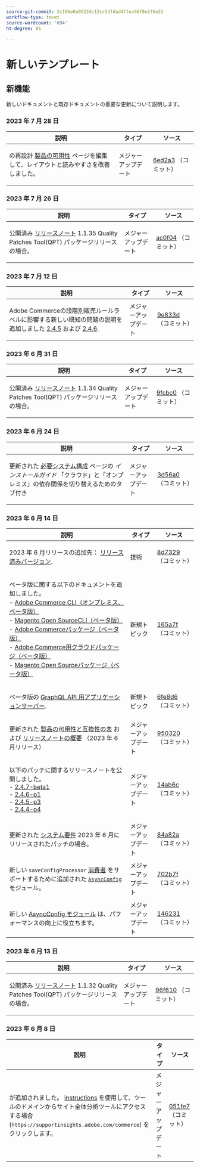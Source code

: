 ```yaml
---
source-git-commit: 2c196e0a0522dc12cc53fdad4ffec66f8e1f6e22
workflow-type: tm+mt
source-wordcount: '694'
ht-degree: 0%

---
```

# 新しいテンプレート

## 新機能

新しいドキュメントと既存ドキュメントの重要な更新について説明します。

### 2023 年 7 月 28 日

<table style="table-layout:auto;">
  <thead>
    <tr>
      <th>説明</th>
      <th>タイプ</th>
      <th>ソース</th>
    </tr>
  </thead>
  <tbody>
    <tr>
      <td><p>の再設計 <a href="https://experienceleague.adobe.com/docs/commerce-operations/release/product-availability.html">製品の可用性</a> ページを編集して、レイアウトと読みやすさを改善しました。</p>
</td>
      <td>メジャーアップデート</td>
      <td><a href="https://github.com/AdobeDocs/commerce-operations.en/commit/6ed2a3e42cd0b85aae29652b8e36acbbda1b9e72">6ed2a3</a> （コミット）</td>
    </tr>
  </tbody>
</table>

### 2023 年 7 月 26 日

<table style="table-layout:auto;">
  <thead>
    <tr>
      <th>説明</th>
      <th>タイプ</th>
      <th>ソース</th>
    </tr>
  </thead>
  <tbody>
    <tr>
      <td><p>公開済み <a href="https://experienceleague.adobe.com/docs/commerce-operations/tools/quality-patches-tool/release-notes.html">リリースノート</a> 1.1.35 Quality Patches Tool(QPT) パッケージリリースの場合。</p>
</td>
      <td>メジャーアップデート</td>
      <td><a href="https://github.com/AdobeDocs/commerce-operations.en/commit/ac0f04b7a04c5c7d3b3880b8231ffece05718558">ac0f04</a> （コミット）</td>
    </tr>
  </tbody>
</table>

### 2023 年 7 月 12 日

<table style="table-layout:auto;">
  <thead>
    <tr>
      <th>説明</th>
      <th>タイプ</th>
      <th>ソース</th>
    </tr>
  </thead>
  <tbody>
    <tr>
      <td><p>Adobe Commerceの段階別販売ルールラベルに影響する新しい既知の問題の説明を追加しました <a href="https://experienceleague.adobe.com/docs/commerce-operations/release/notes/adobe-commerce/2-4-5.html">2.4.5</a> および <a href="https://experienceleague.adobe.com/docs/commerce-operations/release/notes/adobe-commerce/2-4-6.html">2.4.6</a>.</p>
</td>
      <td>メジャーアップデート</td>
      <td><a href="https://github.com/AdobeDocs/commerce-operations.en/commit/9e833dad884fa6146bb5e6ce6dd5ebcb23208b80">9e833d</a> （コミット）</td>
    </tr>
  </tbody>
</table><!-- date_group -->

### 2023 年 6 月 31 日

<table style="table-layout:auto;">
  <thead>
    <tr>
      <th>説明</th>
      <th>タイプ</th>
      <th>ソース</th>
    </tr>
  </thead>
  <tbody>
    <tr>
      <td><p>公開済み <a href="https://experienceleague.adobe.com/docs/commerce-operations/tools/quality-patches-tool/release-notes.html">リリースノート</a> 1.1.34 Quality Patches Tool(QPT) パッケージリリースの場合。</p>
</td>
      <td>メジャーアップデート</td>
      <td><a href="https://github.com/AdobeDocs/commerce-operations.en/commit/9fcbc03a1b52f8aad35f2347868b266228264fad">9fcbc0</a> （コミット）</td>
    </tr>
  </tbody>
</table>

### 2023 年 6 月 24 日

<table style="table-layout:auto;">
  <thead>
    <tr>
      <th>説明</th>
      <th>タイプ</th>
      <th>ソース</th>
    </tr>
  </thead>
  <tbody>
    <tr>
      <td><p>更新された <a href="https://experienceleague.adobe.com/docs/commerce-operations/installation-guide/system-requirements.html">必要システム構成</a> ページの <em>インストールガイド</em> 「クラウド」と「オンプレミス」の依存関係を切り替えるためのタブ付き</p>
</td>
      <td>メジャーアップデート</td>
      <td><a href="https://github.com/AdobeDocs/commerce-operations.en/commit/3d56a01b91a71b1c615a28588e726f0b9e58abb0">3d56a0</a> （コミット）</td>
    </tr>
  </tbody>
</table>

### 2023 年 6 月 14 日

<table style="table-layout:auto;">
  <thead>
    <tr>
      <th>説明</th>
      <th>タイプ</th>
      <th>ソース</th>
    </tr>
  </thead>
  <tbody>
    <tr>
      <td><p>2023 年 6 月リリースの追加先： <a href="https://experienceleague.adobe.com/docs/commerce-operations/release/versions.html">リリース済みバージョン</a>.</p>
</td>
      <td>技術</td>
      <td><a href="https://github.com/AdobeDocs/commerce-operations.en/commit/8d7329c2496f4d322a83ec6bcf71ef956f4284c3">8d7329</a> （コミット）</td>
    </tr>
    <tr>
      <td><p>ベータ版に関する以下のドキュメントを追加しました。<br />- <a href="https://experienceleague.adobe.com/docs/commerce-operations/reference/commerce-on-premises-beta.html">Adobe Commerce CLI（オンプレミス、ベータ版）</a><br />- <a href="https://experienceleague.adobe.com/docs/commerce-operations/reference/magento-open-source-beta.html">Magento Open SourceCLI（ベータ版）</a><br />- <a href="https://experienceleague.adobe.com/docs/commerce-operations/release/packages/adobe-commerce-beta.html">Adobe Commerceパッケージ（ベータ版）</a><br />- <a href="https://experienceleague.adobe.com/docs/commerce-operations/release/packages/cloud-beta.html">Adobe Commerce用クラウドパッケージ（ベータ版）</a><br />- <a href="https://experienceleague.adobe.com/docs/commerce-operations/release/packages/magento-open-source-beta.html">Magento Open Sourceパッケージ（ベータ版）</a></p>
</td>
      <td>新規トピック</td>
      <td><a href="https://github.com/AdobeDocs/commerce-operations.en/commit/165a7f99fa173b17e436c07dc1fbcf9323478762">165a7f</a> （コミット）</td>
    </tr>
    <tr>
      <td><p>ベータ版の <a href="https://experienceleague.adobe.com/docs/commerce-operations/performance-best-practices/performance-best-practices/application-server.html">GraphQL API 用アプリケーションサーバー</a>.</p>
</td>
      <td>新規トピック</td>
      <td><a href="https://github.com/AdobeDocs/commerce-operations.en/commit/6fe8d69933b7b2260a33b55bb2b12609addd3c90">6fe8d6</a> （コミット）</td>
    </tr>
    <tr>
      <td><p>更新された <a href="https://experienceleague.adobe.com/docs/commerce-operations/release/product-availability.html">製品の可用性と互換性の表</a> および <a href="https://experienceleague.adobe.com/docs/commerce-operations/release/notes/overview.html">リリースノートの概要</a> （2023 年 6 月リリース）</p>
</td>
      <td>メジャーアップデート</td>
      <td><a href="https://github.com/AdobeDocs/commerce-operations.en/commit/95032071bca59ad1466aed16033a871d820c40b3">950320</a> （コミット）</td>
    </tr>
    <tr>
      <td><p>以下のパッチに関するリリースノートを公開しました。<br />- <a href="https://experienceleague.adobe.com/docs/commerce-operations/release/notes/adobe-commerce/2-4-7.html">2.4.7-beta1</a><br />- <a href="https://experienceleague.adobe.com/docs/commerce-operations/release/notes/security-patches/2-4-6-p1.html">2.4.6-p1</a><br />- <a href="https://experienceleague.adobe.com/docs/commerce-operations/release/notes/security-patches/2-4-5-p3.html">2.4.5-p3</a><br />- <a href="https://experienceleague.adobe.com/docs/commerce-operations/release/notes/security-patches/2-4-4-p4.html">2.4.4-p4</a></p>
</td>
      <td>メジャーアップデート</td>
      <td><a href="https://github.com/AdobeDocs/commerce-operations.en/commit/14ab6c2495ffb2ddd6321cd0fbb317df6fd866b3">14ab6c</a> （コミット）</td>
    </tr>
    <tr>
      <td><p>更新された <a href="https://experienceleague.adobe.com/docs/commerce-operations/installation-guide/system-requirements.html">システム要件</a> 2023 年 6 月にリリースされたパッチの場合。</p>
</td>
      <td>メジャーアップデート</td>
      <td><a href="https://github.com/AdobeDocs/commerce-operations.en/commit/84a82a6806e43a928be7e6743457d8fc9288338e">84a82a</a> （コミット）</td>
    </tr>
    <tr>
      <td><p>新しい <code class="language-plaintext highlighter-rouge">saveConfigProcessor</code> <a href="https://experienceleague.adobe.com/docs/commerce-operations/configuration-guide/message-queues/consumers.html">消費者</a> をサポートするために追加された <a href="https://experienceleague.adobe.com/docs/commerce-operations/performance-best-practices/configuration.html#asynchronous-configuration-save"><code class="language-plaintext highlighter-rouge">AsyncConfig</code></a> モジュール。</p>
</td>
      <td>メジャーアップデート</td>
      <td><a href="https://github.com/AdobeDocs/commerce-operations.en/commit/702b7f73d1bd315528c332418ed3a5f2666c3efc">702b7f</a> （コミット）</td>
    </tr>
    <tr>
      <td><p>新しい <a href="https://experienceleague.adobe.com/docs/commerce-operations/performance-best-practices/configuration.html#asynchronous-configuration-save">AsyncConfig モジュール</a> は、パフォーマンスの向上に役立ちます。</p>
</td>
      <td>メジャーアップデート</td>
      <td><a href="https://github.com/AdobeDocs/commerce-operations.en/commit/146231fb1b559e6043b8610da02c2015b2f77d6c">146231</a> （コミット）</td>
    </tr>
  </tbody>
</table>

### 2023 年 6 月 13 日

<table style="table-layout:auto;">
  <thead>
    <tr>
      <th>説明</th>
      <th>タイプ</th>
      <th>ソース</th>
    </tr>
  </thead>
  <tbody>
    <tr>
      <td><p>公開済み <a href="https://experienceleague.adobe.com/docs/commerce-operations/tools/quality-patches-tool/release-notes.html">リリースノート</a> 1.1.32 Quality Patches Tool(QPT) パッケージリリースの場合。</p>
</td>
      <td>メジャーアップデート</td>
      <td><a href="https://github.com/AdobeDocs/commerce-operations.en/commit/96f6107732880601f3788ae73bebef3039aa85c3">96f610</a> （コミット）</td>
    </tr>
  </tbody>
</table>

### 2023 年 6 月 8 日

<table style="table-layout:auto;">
  <thead>
    <tr>
      <th>説明</th>
      <th>タイプ</th>
      <th>ソース</th>
    </tr>
  </thead>
  <tbody>
    <tr>
      <td><p>が追加されました。 <a href="https://experienceleague.adobe.com/docs/commerce-operations/tools/site-wide-analysis-tool/access.html">instructions</a> を使用して、ツールのドメインからサイト全体分析ツールにアクセスする場合 (<code class="language-plaintext highlighter-rouge">https://supportinsights.adobe.com/commerce</code>) をクリックします。</p>
</td>
      <td>メジャーアップデート</td>
      <td><a href="https://github.com/AdobeDocs/commerce-operations.en/commit/051fe7707cef593027bcff93ae39adfc5cf1af3c">051fe7</a> （コミット）</td>
    </tr>
  </tbody>
</table><!-- date_group --><!-- month_group --><!-- year_group -->
